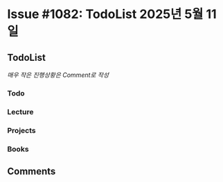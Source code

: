 # Issue #1082: TodoList 2025년 5월 11일

## TodoList

*매우 작은 진행상황은 Comment로 작성*

### Todo  

### Lecture

### Projects

### Books


## Comments

